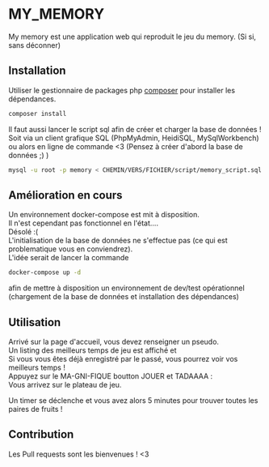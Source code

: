 # MY_MEMORY

My memory est une application web qui reproduit le jeu du memory.
(Si si, sans déconner)

## Installation

Utiliser le gestionnaire de packages php [composer](https://getcomposer.org/) pour installer les dépendances.

```bash
composer install
```

Il faut aussi lancer le script sql afin de créer et charger la base de données !  
Soit via un client grafique SQL (PhpMyAdmin, HeidiSQL, MySqlWorkbench)  
ou alors en ligne de commande <3 (Pensez à créer d'abord la base de données ;) )

```bash
mysql -u root -p memory < CHEMIN/VERS/FICHIER/script/memory_script.sql
```

## Amélioration en cours 

Un environnement docker-compose est mit à disposition.  
Il n'est cependant pas fonctionnel en l'état....   
Désolé :(  
L'initialisation de la base de données ne s'effectue pas (ce qui est problematique vous en conviendrez).  
L'idée serait de lancer la commande 

```bash
docker-compose up -d
```

afin de mettre à disposition un environnement de dev/test opérationnel   
(chargement de la base de données et installation des dépendances)

## Utilisation 

Arrivé sur la page d'accueil, vous devez renseigner un pseudo.  
Un listing des meilleurs temps de jeu est affiché et  
Si vous vous êtes déjà enregistré par le passé, vous pourrez voir vos meilleurs temps !  
Appuyez sur le MA-GNI-FIQUE boutton JOUER et TADAAAA :   
Vous arrivez sur le plateau de jeu.
   
Un timer se déclenche et vous avez alors 5 minutes pour trouver toutes les paires de fruits !   

## Contribution
Les Pull requests sont les bienvenues ! <3